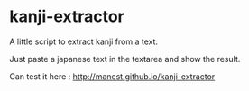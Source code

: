 kanji-extractor
===============

A little script to extract kanji from a text.

Just paste a japanese text in the textarea and show the result.

Can test it here : <a href="http://manest.github.io/kanji-extractor/">http://manest.github.io/kanji-extractor</a>
